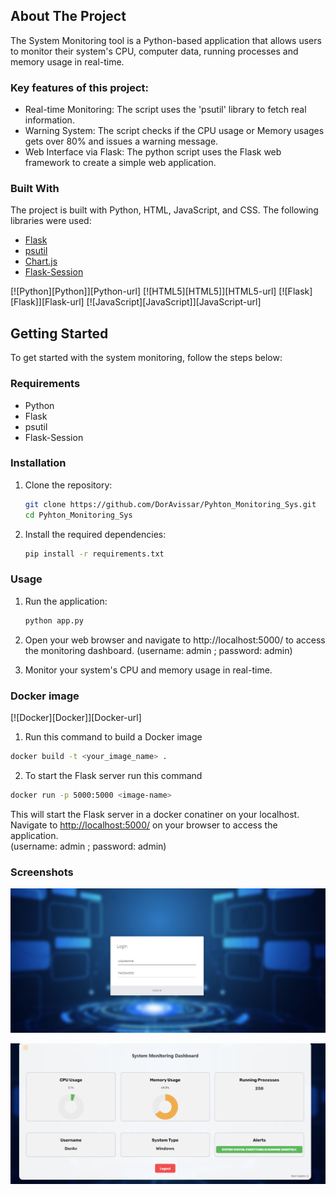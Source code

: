 <!-- ABOUT THE PROJECT -->
## About The Project

The System Monitoring tool is a Python-based application that allows users to monitor their system's CPU, computer data, running processes and memory usage in real-time.

### Key features of this project:
* Real-time Monitoring: The script uses the 'psutil' library to fetch real  information. 
* Warning System: The script checks if the CPU usage or Memory usages gets over 80% and issues a warning message.
* Web Interface via Flask: The python script uses the Flask web framework to create a simple web application.


### Built With
The project is built with Python, HTML, JavaScript, and CSS. The following libraries were used:
* [Flask](https://flask.palletsprojects.com/en/2.0.x/)
* [psutil](https://pypi.org/project/psutil/)
* [Chart.js](https://www.chartjs.org/)
* [Flask-Session](https://flask-session.readthedocs.io/en/latest/)

[![Python][Python]][Python-url] [![HTML5][HTML5]][HTML5-url] [![Flask][Flask]][Flask-url] [![JavaScript][JavaScript]][JavaScript-url]


<!-- Getting Started Section -->
## Getting Started
To get started with the system monitoring, follow the steps below:
<!-- Requirements Section -->
### Requirements

- Python 
- Flask
- psutil
- Flask-Session
<!-- Installation Section -->
### Installation

1. Clone the repository:

   ```bash
   git clone https://github.com/DorAvissar/Pyhton_Monitoring_Sys.git
   cd Pyhton_Monitoring_Sys
    ```

2. Install the required dependencies:

   ```bash
   pip install -r requirements.txt
    ```

### Usage

1. Run the application:
   ```bash
   python app.py
    ```

2. Open your web browser and navigate to http://localhost:5000/ to access the monitoring dashboard. (username: admin ; password: admin)

3. Monitor your system's CPU and memory usage in real-time.

<!-- Docker Section -->
### Docker image
[![Docker][Docker]][Docker-url]
1. Run this command to build a Docker image
```bash
docker build -t <your_image_name> .
```

2. To start the Flask server run this command
```bash
docker run -p 5000:5000 <image-name>
``` 

This will start the Flask server in a docker conatiner on your localhost. \
Navigate to [http://localhost:5000/](http://localhost:5000/) on your browser to access the application. \
(username: admin ; password: admin)


### Screenshots
![Screenshot](https://github.com/DorAvissar/Pyhton_Monitoring_Sys/blob/main/static/images/LOGIN.png?raw=true)


![Screenshot](https://github.com/DorAvissar/Pyhton_Monitoring_Sys/blob/main/static/images/dashborad.png?raw=true)






